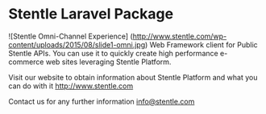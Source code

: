 # Stentle Laravel Package
![Stentle Omni-Channel Experience]
(http://www.stentle.com/wp-content/uploads/2015/08/slide1-omni.jpg)
Web Framework client for Public Stentle APIs. You can use it to quickly create high performance e-commerce web sites leveraging Stentle Platform. 

Visit our website to obtain information about Stentle Platform and what you can do with it http://www.stentle.com

Contact us for any further information info@stentle.com
